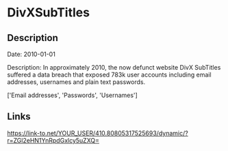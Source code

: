 # DivXSubTitles

## Description

Date: 2010-01-01

Description:
In approximately 2010, the now defunct website DivX SubTitles suffered a data breach that exposed 783k user accounts including email addresses, usernames and plain text passwords.


['Email addresses', 'Passwords', 'Usernames']

## Links

https://link-to.net/YOUR_USER/410.80805317525693/dynamic/?r=ZGl2eHN1YnRpdGxlcy5uZXQ=